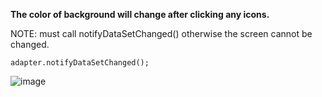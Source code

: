 **The color of background will change after clicking any icons.**

NOTE: must call notifyDataSetChanged() otherwise the screen cannot be changed.  
```
adapter.notifyDataSetChanged();
```
  
![image](https://github.com/developer-tw/recyclerview_click_gridlayout/assets/101781411/73d2605b-de46-40ef-8d80-bd3fea6a0e2e)
